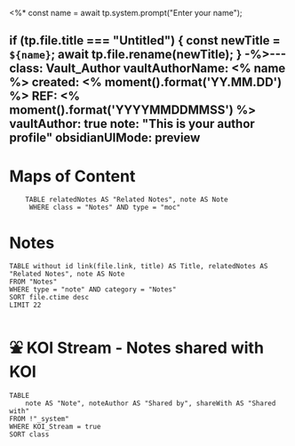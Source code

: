 <%*
const name = await tp.system.prompt("Enter your name");

if (tp.file.title === "Untitled") {
    const newTitle = `${name}`;
    await tp.file.rename(newTitle);
}
-%>---
class: Vault_Author
vaultAuthorName: <% name %>
created: <% moment().format('YY.MM.DD') %>
REF: <% moment().format('YYYYMMDDMMSS') %>
vaultAuthor: true
note: "This is your author profile"
obsidianUIMode: preview
---
# Maps of Content
```dataview
	TABLE relatedNotes AS "Related Notes", note AS Note
	 WHERE class = "Notes" AND type = "moc"
```

# Notes
```dataview
TABLE without id link(file.link, title) AS Title, relatedNotes AS "Related Notes", note AS Note
FROM "Notes"
WHERE type = "note" AND category = "Notes"
SORT file.ctime desc
LIMIT 22
```

# ⛲ KOI Stream - Notes shared with KOI
```dataview
TABLE 
    note AS "Note", noteAuthor AS "Shared by", shareWith AS "Shared with"
FROM !"_system"
WHERE KOI_Stream = true
SORT class
```
